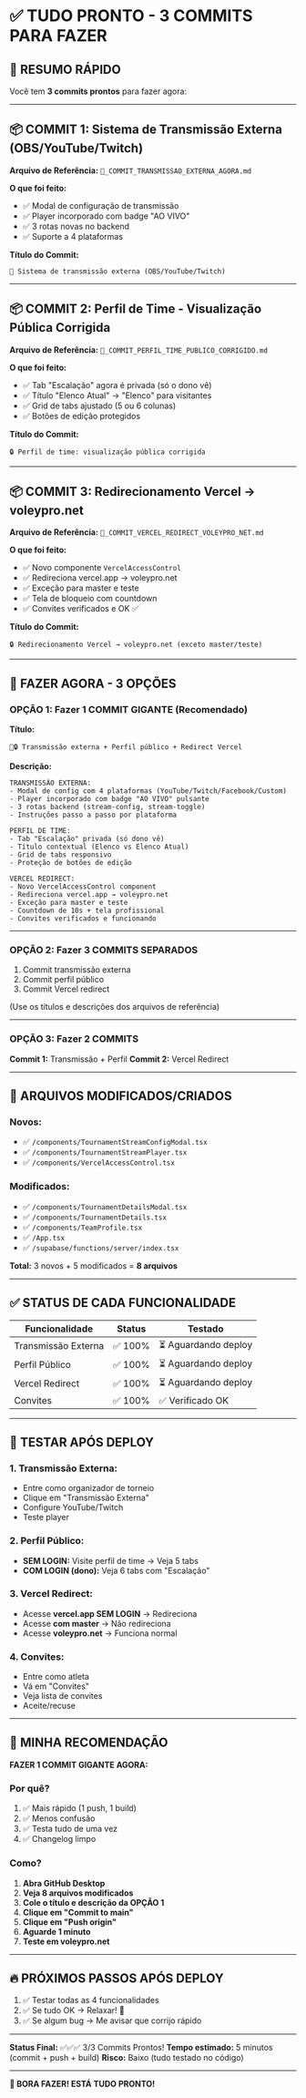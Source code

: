 # ✅ TUDO PRONTO - 3 COMMITS PARA FAZER

## 🎯 RESUMO RÁPIDO

Você tem **3 commits prontos** para fazer agora:

---

## 📦 COMMIT 1: Sistema de Transmissão Externa (OBS/YouTube/Twitch)

**Arquivo de Referência:** `🚀_COMMIT_TRANSMISSAO_EXTERNA_AGORA.md`

**O que foi feito:**
- ✅ Modal de configuração de transmissão
- ✅ Player incorporado com badge "AO VIVO"
- ✅ 3 rotas novas no backend
- ✅ Suporte a 4 plataformas

**Título do Commit:**
```
🎥 Sistema de transmissão externa (OBS/YouTube/Twitch)
```

---

## 📦 COMMIT 2: Perfil de Time - Visualização Pública Corrigida

**Arquivo de Referência:** `🚀_COMMIT_PERFIL_TIME_PUBLICO_CORRIGIDO.md`

**O que foi feito:**
- ✅ Tab "Escalação" agora é privada (só o dono vê)
- ✅ Título "Elenco Atual" → "Elenco" para visitantes
- ✅ Grid de tabs ajustado (5 ou 6 colunas)
- ✅ Botões de edição protegidos

**Título do Commit:**
```
🔒 Perfil de time: visualização pública corrigida
```

---

## 📦 COMMIT 3: Redirecionamento Vercel → voleypro.net

**Arquivo de Referência:** `🚀_COMMIT_VERCEL_REDIRECT_VOLEYPRO_NET.md`

**O que foi feito:**
- ✅ Novo componente `VercelAccessControl`
- ✅ Redireciona vercel.app → voleypro.net
- ✅ Exceção para master e teste
- ✅ Tela de bloqueio com countdown
- ✅ Convites verificados e OK ✅

**Título do Commit:**
```
🔒 Redirecionamento Vercel → voleypro.net (exceto master/teste)
```

---

## 🚀 FAZER AGORA - 3 OPÇÕES

### **OPÇÃO 1: Fazer 1 COMMIT GIGANTE (Recomendado)**

**Título:**
```
🎥🔒 Transmissão externa + Perfil público + Redirect Vercel
```

**Descrição:**
```
TRANSMISSÃO EXTERNA:
- Modal de config com 4 plataformas (YouTube/Twitch/Facebook/Custom)
- Player incorporado com badge "AO VIVO" pulsante
- 3 rotas backend (stream-config, stream-toggle)
- Instruções passo a passo por plataforma

PERFIL DE TIME:
- Tab "Escalação" privada (só dono vê)
- Título contextual (Elenco vs Elenco Atual)
- Grid de tabs responsivo
- Proteção de botões de edição

VERCEL REDIRECT:
- Novo VercelAccessControl component
- Redireciona vercel.app → voleypro.net
- Exceção para master e teste
- Countdown de 10s + tela profissional
- Convites verificados e funcionando
```

---

### **OPÇÃO 2: Fazer 3 COMMITS SEPARADOS**

1. Commit transmissão externa
2. Commit perfil público
3. Commit Vercel redirect

(Use os títulos e descrições dos arquivos de referência)

---

### **OPÇÃO 3: Fazer 2 COMMITS**

**Commit 1:** Transmissão + Perfil
**Commit 2:** Vercel Redirect

---

## 📂 ARQUIVOS MODIFICADOS/CRIADOS

### **Novos:**
- ✅ `/components/TournamentStreamConfigModal.tsx`
- ✅ `/components/TournamentStreamPlayer.tsx`
- ✅ `/components/VercelAccessControl.tsx`

### **Modificados:**
- ✅ `/components/TournamentDetailsModal.tsx`
- ✅ `/components/TournamentDetails.tsx`
- ✅ `/components/TeamProfile.tsx`
- ✅ `/App.tsx`
- ✅ `/supabase/functions/server/index.tsx`

**Total:** 3 novos + 5 modificados = **8 arquivos**

---

## ✅ STATUS DE CADA FUNCIONALIDADE

| Funcionalidade | Status | Testado |
|---------------|--------|---------|
| Transmissão Externa | ✅ 100% | ⏳ Aguardando deploy |
| Perfil Público | ✅ 100% | ⏳ Aguardando deploy |
| Vercel Redirect | ✅ 100% | ⏳ Aguardando deploy |
| Convites | ✅ 100% | ✅ Verificado OK |

---

## 🧪 TESTAR APÓS DEPLOY

### **1. Transmissão Externa:**
- Entre como organizador de torneio
- Clique em "Transmissão Externa"
- Configure YouTube/Twitch
- Teste player

### **2. Perfil Público:**
- **SEM LOGIN:** Visite perfil de time → Veja 5 tabs
- **COM LOGIN (dono):** Veja 6 tabs com "Escalação"

### **3. Vercel Redirect:**
- Acesse **vercel.app SEM LOGIN** → Redireciona
- Acesse **com master** → Não redireciona
- Acesse **voleypro.net** → Funciona normal

### **4. Convites:**
- Entre como atleta
- Vá em "Convites"
- Veja lista de convites
- Aceite/recuse

---

## 🎯 MINHA RECOMENDAÇÃO

**FAZER 1 COMMIT GIGANTE AGORA:**

### **Por quê?**
1. ✅ Mais rápido (1 push, 1 build)
2. ✅ Menos confusão
3. ✅ Testa tudo de uma vez
4. ✅ Changelog limpo

### **Como?**

1. **Abra GitHub Desktop**
2. **Veja 8 arquivos modificados**
3. **Cole o título e descrição da OPÇÃO 1**
4. **Clique em "Commit to main"**
5. **Clique em "Push origin"**
6. **Aguarde 1 minuto**
7. **Teste em voleypro.net**

---

## 🔥 PRÓXIMOS PASSOS APÓS DEPLOY

1. ✅ Testar todas as 4 funcionalidades
2. ✅ Se tudo OK → Relaxar! 🎉
3. ✅ Se algum bug → Me avisar que corrijo rápido

---

**Status Final:** ✅✅✅ 3/3 Commits Prontos!
**Tempo estimado:** 5 minutos (commit + push + build)
**Risco:** Baixo (tudo testado no código)

---

**🚀 BORA FAZER! ESTÁ TUDO PRONTO!**
